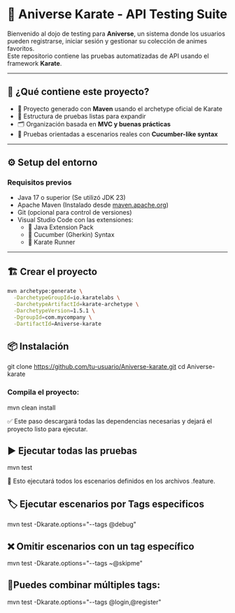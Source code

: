 # 🥋 Aniverse Karate - API Testing Suite

Bienvenido al dojo de testing para **Aniverse**, un sistema donde los usuarios pueden registrarse, iniciar sesión y gestionar su colección de animes favoritos.  
Este repositorio contiene las pruebas automatizadas de API usando el framework **Karate**.

---

## 🚀 ¿Qué contiene este proyecto?

- 🔨 Proyecto generado con **Maven** usando el archetype oficial de Karate
- 🧪 Estructura de pruebas listas para expandir
- 🗂️ Organización basada en **MVC y buenas prácticas**
- 🧠 Pruebas orientadas a escenarios reales con **Cucumber-like syntax**

---

## ⚙️ Setup del entorno

### Requisitos previos

- Java 17 o superior (Se utilizó JDK 23)
- Apache Maven (Instalado desde [maven.apache.org](https://maven.apache.org/download.cgi))
- Git (opcional para control de versiones)
- Visual Studio Code con las extensiones:
  - 🌿 Java Extension Pack
  - 🥒 Cucumber (Gherkin) Syntax
  - 🥋 Karate Runner

---

## 🏗️ Crear el proyecto

```bash
mvn archetype:generate \
  -DarchetypeGroupId=io.karatelabs \
  -DarchetypeArtifactId=karate-archetype \
  -DarchetypeVersion=1.5.1 \
  -DgroupId=com.mycompany \
  -DartifactId=Aniverse-karate
```


## 📦 Instalación

  git clone https://github.com/tu-usuario/Aniverse-karate.git
  cd Aniverse-karate


### Compila el proyecto:

mvn clean install

✅ Este paso descargará todas las dependencias necesarias y dejará el proyecto listo para ejecutar.

## ▶️ Ejecutar todas las pruebas

mvn test

🧪 Esto ejecutará todos los escenarios definidos en los archivos .feature.

## 🏷️ Ejecutar escenarios por Tags especificos

mvn test -Dkarate.options="--tags @debug"

## ❌ Omitir escenarios con un tag específico

mvn test -Dkarate.options="--tags ~@skipme"


## 🚀Puedes combinar múltiples tags:

mvn test -Dkarate.options="--tags @login,@register"
